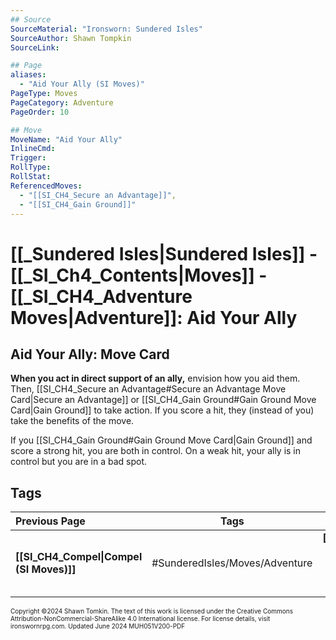 ```yaml
---
## Source
SourceMaterial: "Ironsworn: Sundered Isles"
SourceAuthor: Shawn Tompkin
SourceLink: 

## Page
aliases: 
  - "Aid Your Ally (SI Moves)"
PageType: Moves
PageCategory: Adventure
PageOrder: 10

## Move
MoveName: "Aid Your Ally"
InlineCmd: 
Trigger: 
RollType: 
RollStat: 
ReferencedMoves:
  - "[[SI_CH4_Secure an Advantage]]",
  - "[[SI_CH4_Gain Ground]]"
---
```

# [[_Sundered Isles|Sundered Isles]] - [[_SI_Ch4_Contents|Moves]] - [[_SI_CH4_Adventure Moves|Adventure]]: Aid Your Ally
## Aid Your Ally: Move Card
**When you act in direct support of an ally,** envision how you aid them. Then, [[SI_CH4_Secure an Advantage#Secure an Advantage Move Card|Secure an Advantage]] or [[SI_CH4_Gain Ground#Gain Ground Move Card|Gain Ground]] to take action. If you score a hit, they (instead of you) take the benefits of the move.

If you [[SI_CH4_Gain Ground#Gain Ground Move Card|Gain Ground]] and score a strong hit, you are both in control. On a weak hit, your ally is in control but you are in a bad spot.

## Tags

| Previous Page | Tags | Next Page |
| :--- | :---: | ---: |
| **[[SI_CH4_Compel\|Compel (SI Moves)]]** | #SunderedIsles/Moves/Adventure | **[[SI_CH4_Check Your Gear\|Check Your Gear (SI Moves)]]** |

<font size=-2>Copyright ©2024 Shawn Tomkin. The text of this work is licensed under the Creative Commons Attribution-NonCommercial-ShareAlike 4.0 International license. For license details, visit ironswornrpg.com. Updated June 2024 MUH051V200-PDF</font>